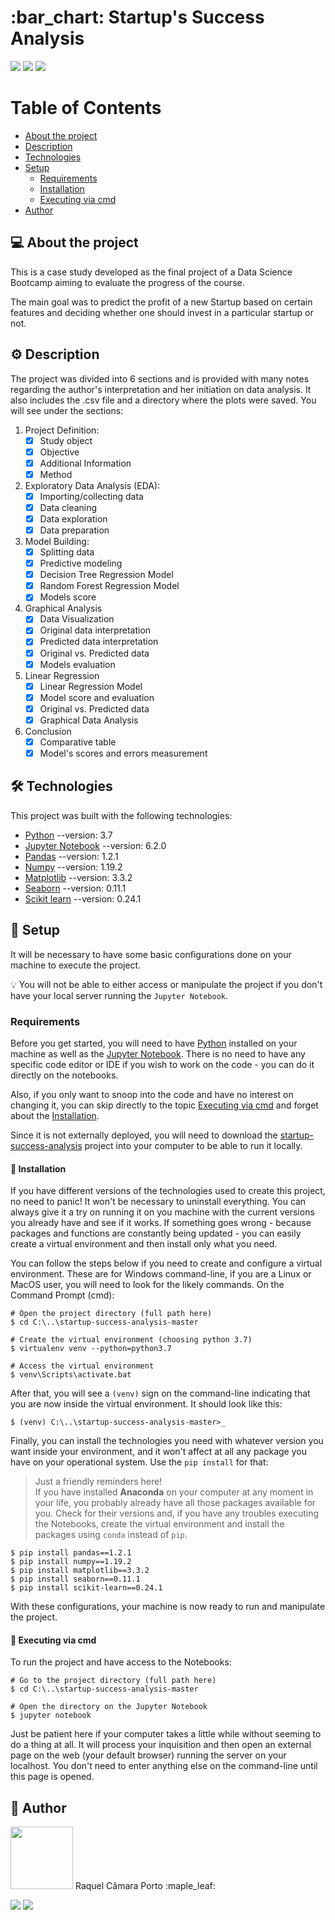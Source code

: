 <h1 align="left">:bar_chart: Startup's Success Analysis</h1>
<p align="left"><a href="https://github.com/quelcamara/startup-success-analysis"><img src="https://img.shields.io/badge/Languages-1-pink"></a> <a href="https://github.com/quelcamara/startup-success-analysis/commits/master"><img src="https://img.shields.io/badge/Last%20Commit-March-red"></a> <a href="https://github.com/quelcamara/startup-success-analysis"><img src="https://img.shields.io/badge/Project%20Status-Finished-lightblue"></a></p>

# Table of Contents
* [About the project](#computer-about-the-project)
* [Description](#gear-description)
* [Technologies](#hammer_and_wrench-technologies)
* [Setup](#rocket-setup)
  * [Requirements](#requirements)
  * [Installation](#wrench-installation)
  * [Executing via cmd](#game_die-executing-via-cmd)
* [Author](#superhero-author)

## :computer: About the project
This is a case study developed as the final project of a Data Science Bootcamp aiming to evaluate the progress of the course.

The main goal was to predict the profit of a new Startup based on certain features and deciding whether one should invest in a particular startup or not.

## :gear: Description
The project was divided into 6 sections and is provided with many notes regarding the author's interpretation and her initiation on data analysis. It also includes the .csv file and a directory where the plots were saved. You will see under the sections:

1. Project Definition:
   - [x] Study object
   - [x] Objective
   - [x] Additional Information
   - [x] Method

2. Exploratory Data Analysis (EDA):
   - [x] Importing/collecting data
   - [x] Data cleaning
   - [x] Data exploration
   - [x] Data preparation

3. Model Building:
   - [x] Splitting data
   - [x] Predictive modeling
   - [x] Decision Tree Regression Model
   - [x] Random Forest Regression Model
   - [x] Models score

4. Graphical Analysis
   - [x] Data Visualization
   - [x] Original data interpretation
   - [x] Predicted data interpretation
   - [x] Original vs. Predicted data 
   - [x] Models evaluation 
   
5. Linear Regression
   - [x] Linear Regression Model
   - [x] Model score and evaluation
   - [x] Original vs. Predicted data 
   - [x] Graphical Data Analysis
  
6. Conclusion
   - [x] Comparative table
   - [x] Model's scores and errors measurement

## :hammer_and_wrench: Technologies
This project was built with the following technologies:
* [Python](https://www.python.org/downloads/) --version: 3.7
* [Jupyter Notebook](https://jupyter.org/install) --version: 6.2.0
* [Pandas](https://pandas.pydata.org/) --version: 1.2.1
* [Numpy](https://numpy.org/) --version: 1.19.2
* [Matplotlib](https://matplotlib.org/) --version: 3.3.2
* [Seaborn](https://seaborn.pydata.org/) --version: 0.11.1
* [Scikit learn](https://scikit-learn.org/stable/) --version: 0.24.1

## :rocket: Setup
It will be necessary to have some basic configurations done on your machine to execute the project.

:bulb: You will not be able to either access or manipulate the project if you don't have your local server running the `Jupyter Notebook`.

### Requirements
Before you get started, you will need to have [Python](https://www.python.org/downloads/) installed on your machine as well as the [Jupyter Notebook](https://jupyter.org/install). There is no need to have any specific code editor or IDE if you wish to work on the code - you can do it directly on the notebooks.

Also, if you only want to snoop into the code and have no interest on changing it, you can skip directly to the topic [Executing via cmd](#executing-via-cmd) and forget about the [Installation](#wrench-installation).

Since it is not externally deployed, you will need to download the [startup-success-analysis](https://github.com/quelcamara/startup-success-analysis) project into your computer to be able to run it locally.

#### :wrench: Installation
If you have different versions of the technologies used to create this project, no need to panic! It won't be necessary to uninstall everything. You can always give it a try on running it on you machine with the current versions you already have and see if it works. If something goes wrong - because packages and functions are constantly being updated - you can easily create a virtual environment and then install only what you need.

You can follow the steps below if you need to create and configure a virtual environment. These are for Windows command-line, if you are a Linux or MacOS user, you will need to look for the likely commands. On the Command Prompt (cmd):

```shell
# Open the project directory (full path here)
$ cd C:\..\startup-success-analysis-master

# Create the virtual environment (choosing python 3.7)
$ virtualenv venv --python=python3.7

# Access the virtual environment
$ venv\Scripts\activate.bat
```
After that, you will see a `(venv)` sign on the command-line indicating that you are now inside the virtual environment. It should look like this:
```shell
$ (venv) C:\..\startup-success-analysis-master>_
```
Finally, you can install the technologies you need with whatever version you want inside your environment, and it won't affect at all any package you have on your operational system. Use the `pip install` for that:

> Just a friendly reminders here!<br/>
If you have installed <b>Anaconda</b> on your computer at any moment in your life, you probably already have all those packages available for you. Check for their versions and, if you have any troubles executing the Notebooks, create the virtual environment and install the packages using `conda` instead of `pip`.

```shell
$ pip install pandas==1.2.1
$ pip install numpy==1.19.2
$ pip install matplotlib==3.3.2
$ pip install seaborn==0.11.1
$ pip install scikit-learn==0.24.1
```
With these configurations, your machine is now ready to run and manipulate the project.

#### :game_die: Executing via cmd
To run the project and have access to the Notebooks:
```shell
# Go to the project directory (full path here)
$ cd C:\..\startup-success-analysis-master

# Open the directory on the Jupyter Notebook
$ jupyter notebook
```
Just be patient here if your computer takes a little while without seeming to do a thing at all. It will process your inquisition and then open an external page on the web (your default browser) running the server on your localhost. You don't need to enter anything else on the command-line until this page is opened.

## :superhero: Author
<img src="https://avatars3.githubusercontent.com/u/73648823?s=460&u=81cc56a7c802bd21b265dfb0dadadccce01ec987&v=4" height="100" width="100">
Raquel Câmara Porto :maple_leaf:

<a href="https://www.linkedin.com/in/raquel-camara/"><img src="https://img.shields.io/badge/-Raquel-%230077B5?style=flat-square&logo=linkedin&logoColor=white"></a> <a href="mailto:raquelc.porto@outlook.com"><img src="https://img.shields.io/badge/-raquelc.porto@outlook.com-%230078D4?style=flat-square&logo=microsoft-outlook&logoColor=white"></a>
